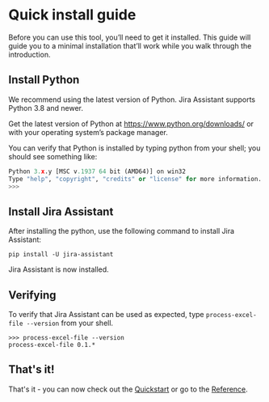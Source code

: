 # Quick install guide

Before you can use this tool, you’ll need to get it installed. This guide will guide you to a minimal installation that’ll work while you walk through the introduction.

## Install Python

We recommend using the latest version of Python. Jira Assistant supports Python 3.8 and newer.

Get the latest version of Python at https://www.python.org/downloads/ or with your operating system’s package manager.

You can verify that Python is installed by typing python from your shell; you should see something like:

```python
Python 3.x.y [MSC v.1937 64 bit (AMD64)] on win32
Type "help", "copyright", "credits" or "license" for more information.
>>>
```

## Install Jira Assistant

After installing the python, use the following command to install Jira Assistant:

```shell
pip install -U jira-assistant
```

Jira Assistant is now installed.

## Verifying

To verify that Jira Assistant can be used as expected, type `process-excel-file --version` from your shell.

```shell
>>> process-excel-file --version
process-excel-file 0.1.*
```

## That's it!

That's it - you can now check out the [Quickstart](../quick_start/index.md) or go to the [Reference](../reference/index.md).